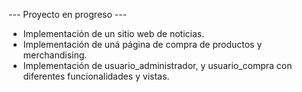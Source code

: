 --- Proyecto en progreso ---

* Implementación de un sitio web de noticias.
* Implementación de uná página de compra de productos y merchandising.
* Implementación de usuario_administrador, y usuario_compra con diferentes funcionalidades y vistas.
